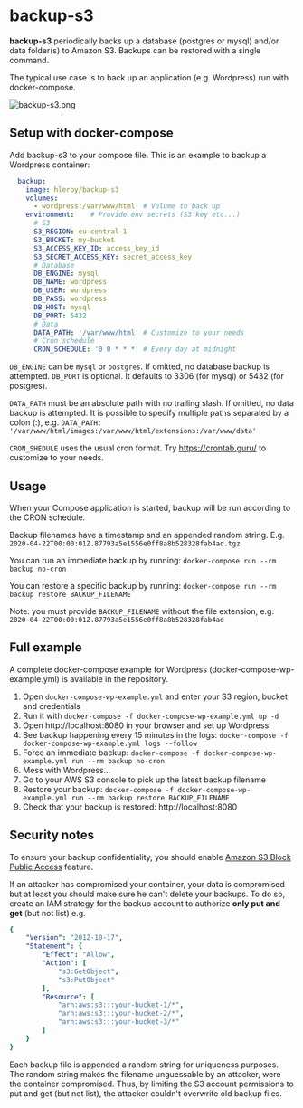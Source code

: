 backup-s3
=========

__backup-s3__ periodically backs up a database (postgres or mysql) and/or data folder(s) to Amazon S3. Backups can be restored with a single command.

The typical use case is to back up an application (e.g. Wordpress) run with docker-compose.

![backup-s3.png](https://bitbucket.org/hleroy/backup-s3/raw/67be5a9d7b52717f70dbe7653c8f51ce00ce789d/backup-s3.png)


Setup with docker-compose
-------------------------

Add backup-s3 to your compose file. This is an example to backup a Wordpress container:

```yaml
  backup:
    image: hleroy/backup-s3
    volumes:
      - wordpress:/var/www/html  # Volume to back up
    environment:    # Provide env secrets (S3 key etc...)
      # S3
      S3_REGION: eu-central-1
      S3_BUCKET: my-bucket
      S3_ACCESS_KEY_ID: access_key_id
      S3_SECRET_ACCESS_KEY: secret_access_key
      # Database
      DB_ENGINE: mysql
      DB_NAME: wordpress
      DB_USER: wordpress
      DB_PASS: wordpress
      DB_HOST: mysql
      DB_PORT: 5432
      # Data
      DATA_PATH: '/var/www/html' # Customize to your needs
      # Cron schedule
      CRON_SCHEDULE: '0 0 * * *' # Every day at midnight
```

`DB_ENGINE` can be `mysql` or `postgres`. If omitted, no database backup is attempted.
`DB_PORT` is optional. It defaults to 3306 (for mysql) or 5432 (for postgres).

`DATA_PATH` must be an absolute path with no trailing slash. If omitted, no data backup is attempted. It is possible to specify multiple paths separated by a colon (:), e.g. ```DATA_PATH: '/var/www/html/images:/var/www/html/extensions:/var/www/data'```

`CRON_SHEDULE` uses the usual cron format. Try https://crontab.guru/ to customize to your needs.


Usage
-----

When your Compose application is started, backup will be run according to the CRON schedule.

Backup filenames have a timestamp and an appended random string.
E.g.  `2020-04-22T00:00:01Z.87793a5e1556e0ff8a8b528328fab4ad.tgz`

You can run an immediate backup by running:
`docker-compose run --rm backup no-cron`

You can restore a specific backup by running:
`docker-compose run --rm backup restore BACKUP_FILENAME`

Note: you must provide `BACKUP_FILENAME` without the file extension, e.g. `2020-04-22T00:00:01Z.87793a5e1556e0ff8a8b528328fab4ad`


Full example
------------

A complete docker-compose example for Wordpress (docker-compose-wp-example.yml) is available in the repository.

1. Open `docker-compose-wp-example.yml` and enter your S3 region, bucket and credentials
2. Run it with `docker-compose -f docker-compose-wp-example.yml up -d`
3. Open http://localhost:8080 in your browser and set up Wordpress.
4. See backup happening every 15 minutes in the logs: `docker-compose -f docker-compose-wp-example.yml logs --follow`
5. Force an immediate backup: `docker-compose -f docker-compose-wp-example.yml run --rm backup no-cron`
6. Mess with Wordpress...
7. Go to your AWS S3 console to pick up the latest backup filename
8. Restore your backup: `docker-compose -f docker-compose-wp-example.yml run --rm backup restore BACKUP_FILENAME`
9. Check that your backup is restored: http://localhost:8080


Security notes
--------------

To ensure your backup confidentiality, you should enable [Amazon S3 Block Public Access](https://aws.amazon.com/fr/s3/features/block-public-access/) feature.

If an attacker has compromised your container, your data is compromised but at least you should make sure he can't delete your backups. To do so, create an IAM strategy for the backup account to authorize __only put and get__ (but not list)
e.g.
```yaml
{
    "Version": "2012-10-17",
    "Statement": {
        "Effect": "Allow",
        "Action": [
            "s3:GetObject",
            "s3:PutObject"
        ],
        "Resource": [
            "arn:aws:s3:::your-bucket-1/*",
            "arn:aws:s3:::your-bucket-2/*",
            "arn:aws:s3:::your-bucket-3/*"
        ]
    }
}
```

Each backup file is appended a random string for uniqueness purposes. The random string makes the filename unguessable by an attacker, were the container compromised.  Thus, by limiting the S3 account permissions to put and get (but not list), the attacker couldn't overwrite old backup files.
